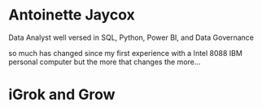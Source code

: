 # Antoinette Jaycox 
Data Analyst well versed in SQL, Python, Power BI, and Data Governance

so much has changed since my first experience with a Intel 8088 IBM personal computer but the more that changes the more...

# **iGrok and Grow**

